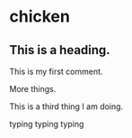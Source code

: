 # chicken

## This is a heading.

This is my first comment.

More things.

This is a third thing I am doing.

typing typing typing
